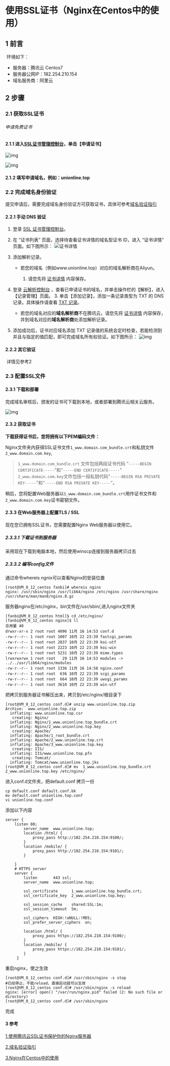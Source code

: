 # 使用SSL证书（Nginx在Centos中的使用）

## 1 前言

​	环境如下：

- 服务器：腾讯云 Centos7
- 服务器公网IP：182.254.210.154
- 域名服务商：阿里云

## 2 步骤

### 2.1 获取SSL证书

###### 申请免费证书

#### 2.1.1 进入[SSL证书管理控制台](https://console.cloud.tencent.com/ssl)，单击【申请证书】

![img](https://mc.qcloudimg.com/static/img/2363dce283c66901c4662f48784661e7/3.png)

![img](https://mc.qcloudimg.com/static/img/bcc0734866a5b04a5d14915782bb1412/4.png)

#### 2.1.2 填写申请域名，例如：unionline.top 

### 2.2 完成域名身份验证

提交申请后，需要完成域名身份验证方可获取证书，具体可参考[域名验证指引](https://cloud.tencent.com/document/product/400/4142?from=10680)

#### 2.2.1 手动 DNS 验证

1. 登录 [SSL 证书管理控制台](https://console.cloud.tencent.com/ssl)。

2. 在 “证书列表” 页面，选择待查看证书详情的域名型证书 ID，进入 “证书详情” 页面。如下图所示：
   ![证书详情](https://main.qcloudimg.com/raw/5a7aed167ebeba8e7c71ff0553fe86dc.png)

3. 添加解析记录。

   - 若您的域名（例如www.unionline.top）对应的域名解析商在Aliyun。

     1. 请您先将 [证书详情](https://cloud.tencent.com/document/product/400/4142#details) 内容保存。
2. 登录 [云解析控制台](https://console.cloud.tencent.com/cns) ，查看已申请证书的域名，并单击操作栏的【解析】，进入【记录管理】页面。
     3. 单击【添加记录】，添加一条记录类型为 TXT 的 DNS 记录。具体操作请查看 [TXT 记录](https://cloud.tencent.com/document/product/302/12648)。
     
   - 若您的域名对应的**域名解析商**不在腾讯云，请您先将 [证书详情](https://cloud.tencent.com/document/product/400/4142#details) 内容保存，并到域名对应的**域名解析商**处添加解析记录。

4. 添加成功后，证书对应域名添加 TXT 记录值的系统会定时检查，若能检测到并且与指定的值匹配，即可完成域名所有权验证。如下图所示：
   ![img](https://main.qcloudimg.com/raw/1a20f029b797d1e5f8e8583516f8972e.png)

#### 2.2.2 其它验证

​	详情见参考2

### 2.3 配置SSL文件

#### 2.3.1 下载和部署

完成域名审核后，颁发的证书可下载到本地，或者部署到腾讯云相关云服务。

![img](https://mc.qcloudimg.com/static/img/ec3b3b9f7bc50e72dbfd254fe20a2e94/6.png)

#### 2.3.2 获取证书

**下载获得证书后，您将拥有以下PEM编码文件：**

Nginx文件夹内获得SSL证书文件`1_www.domain.com_bundle.crt`和私钥文件 `2_www.domain.com.key`,

> `1_www.domain.com_bundle.crt` 文件包括两段证书代码 “`-----BEGIN CERTIFICATE-----`”和“`-----END CERTIFICATE-----`” `2_www.domain.com.key`文件包括一段私钥代码“`-----BEGIN RSA PRIVATE KEY-----`”和“`-----END RSA PRIVATE KEY-----`”。

稍后，您将配置Web服务器以`1_www.domain.com_bundle.crt`用作证书文件和`2_www.domain.com.key`证书密钥文件。

#### 2.3.3 在Web服务器上配置TLS / SSL

现在您已拥有SSL证书，您需要配置Nginx Web服务器以使用它。

##### 2.3.3.1 下载证书到服务器

采用现在下载到电脑本地，然后使用winscp连接到服务器拷贝过去

##### 2.3.3.2 编写config文件

通过命令whereis ngnix可以查看Nginx的安装位置

```
[root@VM_0_12_centos fanbi]# whereis nginx
nginx: /usr/sbin/nginx /usr/lib64/nginx /etc/nginx /usr/share/nginx /usr/share/man/man8/nginx.8.gz
```

服务器nginx在/etc/nginx，bin文件在/usr/sbin/,进入nginx文件夹

```
[fanbi@VM_0_12_centos html]$ cd /etc/nginx/
[fanbi@VM_0_12_centos nginx]$ ll
总用量 40
drwxr-xr-x 2 root root 4096 11月 16 14:53 conf.d
-rw-r--r-- 1 root root 1007 10月 22 23:39 fastcgi_params
-rw-r--r-- 1 root root 2837 10月 22 23:39 koi-utf
-rw-r--r-- 1 root root 2223 10月 22 23:39 koi-win
-rw-r--r-- 1 root root 5231 10月 22 23:39 mime.types
lrwxrwxrwx 1 root root   29 11月 16 14:53 modules -> ../../usr/lib64/nginx/modules
-rw-r--r-- 1 root root 1336 11月 16 14:58 nginx.conf
-rw-r--r-- 1 root root  636 10月 22 23:39 scgi_params
-rw-r--r-- 1 root root  664 10月 22 23:39 uwsgi_params
-rw-r--r-- 1 root root 3610 10月 22 23:39 win-utf

```

把拷贝到服务器证书解压出来，拷贝到/etc/nginx/根目录下

```
[root@VM_0_12_centos conf.d]# unzip www.unionline.top.zip
Archive:  www.unionline.top.zip
  inflating: www.unionline.top.csr
   creating: Nginx/
  inflating: Nginx/1_www.unionline.top_bundle.crt
  inflating: Nginx/2_www.unionline.top.key
   creating: Apache/
  inflating: Apache/1_root_bundle.crt
  inflating: Apache/2_www.unionline.top.crt
  inflating: Apache/3_www.unionline.top.key
   creating: IIS/
  inflating: IIS/www.unionline.top.pfx
   creating: Tomcat/
  inflating: Tomcat/www.unionline.top.jks
[root@VM_0_12_centos conf.d]# mv  1_www.unionline.top_bundle.crt  2_www.unionline.top.key /etc/nginx/
```

进入conf.d文件夹，把default.conf 拷贝一份

```
cp default.conf default.conf.bk
mv default.conf unionline.top.conf
vi unionline.top.conf
```

添加以下内容
```
server {
	listen 80;
        server_name  www.unionline.top;
        location /html/ {
            proxy_pass http://182.254.210.154:9100/;
        }
		location /mobile/ {
            proxy_pass http://182.254.210.154:9101/;
        }

    }
    # HTTPS server
    server {
        listen       443 ssl;
        server_name  www.unionline.top;
     
        ssl_certificate      1_www.unionline.top_bundle.crt;
        ssl_certificate_key  2_www.unionline.top.key;
     
        ssl_session_cache    shared:SSL:1m;
        ssl_session_timeout  5m;
     
        ssl_ciphers  HIGH:!aNULL:!MD5;
        ssl_prefer_server_ciphers  on;
     
        location /html/ {
            proxy_pass https://182.254.210.154:9100/;
        }
        location /mobile/ {
            proxy_pass https://182.254.210.154:9101/;
        }
     }
```

重启nginx，使之生效

```
[root@VM_0_12_centos conf.d]# /usr/sbin/nginx -s stop
#已经停止，不能reload，直接启动就可以生效
[root@VM_0_12_centos conf.d]# /usr/sbin/nginx -s reload
nginx: [error] open() "/var/run/nginx.pid" failed (2: No such file or directory)
[root@VM_0_12_centos conf.d]# /usr/sbin/nginx

```

完成

#### 3 参考

[1.使用腾讯云SSL证书保护你的Nginx服务器](https://cloud.tencent.com/developer/article/1170977)

[2.域名验证指引](https://cloud.tencent.com/document/product/400/4142#ManualVerification)

[3.Nginx在Centos中的使用](https://blog.csdn.net/qq_34039018/article/details/90380284)


```

```